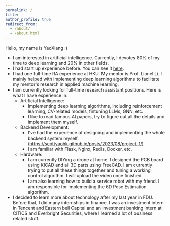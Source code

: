 ```yaml
---
permalink: /
title: 
author_profile: true
redirect_from: 
  - /about/
  - /about.html
---
```


Hello, my name is YaoXiang :)

- I am interested in artificial intelligence. Currently, I devotes 80% of my time to deep learning and 20% in other fields. 
- I had start up experience before. You can see it [here](https://scottyaohk.github.io/posts/2023/08/project-1/).
- I had one full-time RA experience at HKU. My mentor is Prof. Lionel Li. I mainly helped with implementing deep learning algorithms to facilitate my mentor's research in applied machine learning.
- I am currently looking for full-time research assistant positions. Here is what I have experience in:
  - Artificial Intelligence:
    - Implementing deep learning algorithms, including reinforcement learning, CV-related models, fintuning LLMs, GNN, etc.
    - I like to read famous AI papers, try to figure out all the details and implement them myself.
  - Backend Development:
    - I've had the experience of designing and implementing the whole backend system myself. (https://scottyaohk.github.io/posts/2023/08/project-1/)
    - I am familiar with Flask, Nginx, Redis, Docker, etc.
  - Hardware:
    - I am currently DIYing a drone at home. I designed the PCB board using KICAD and all 3D parts using FreeCAD. I am currently trying to put all these things together and tuning a working control algorithm. I will upload the video once finished.
    - I am also learning how to build a service robot with my friend. I am responsible for implementing the 6D Pose Estimation algorithm.
- I decided to learn more about technology after my last year in FDU. Before that, I did many internships in finance. I was an investment intern in Tencent and Eastern bell Capital and an investment banking intern at CITICS and Everbright Securities, where I learned a lot of business related stuff.
